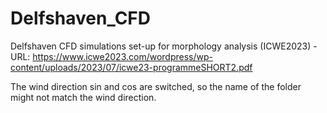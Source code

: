 # Delfshaven_CFD
Delfshaven CFD simulations set-up for morphology analysis (ICWE2023) - URL: https://www.icwe2023.com/wordpress/wp-content/uploads/2023/07/icwe23-programmeSHORT2.pdf

The wind direction sin and cos are switched, so the name of the folder might not match the wind direction. 
